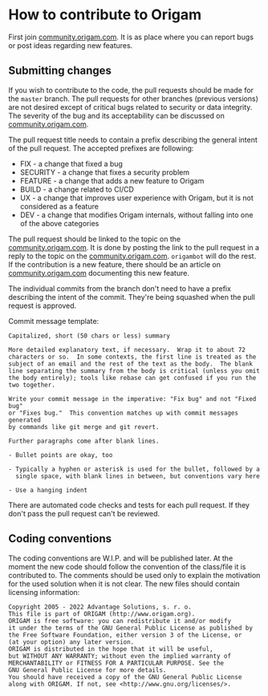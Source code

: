 # How to contribute to Origam
First join [community.origam.com](https://community.origam.com). It is as place where you can report bugs or post ideas regarding new features.

## Submitting changes
If you wish to contribute to the code, the pull requests should be made for the `master` branch. The pull requests for other branches (previous versions) are not desired except of critical bugs related to security or data integrity. The severity of the bug and its acceptability can be discussed on [community.origam.com](https://community.origam.com).

The pull request title needs to contain a prefix describing the general intent of the pull request. The accepted prefixes are following:

- FIX - a change that fixed a bug
- SECURITY - a change that fixes a security problem
- FEATURE - a change that adds a new feature to Origam
- BUILD - a change related to CI/CD
- UX - a change that improves user experience with Origam, but it is not considered as a feature
- DEV - a change that modifies Origam internals, without falling into one of the above categories

The pull request should be linked to the topic on the [community.origam.com](https://community.origam.com). It is done by posting the link to the pull request in a reply to the topic on the [community.origam.com](https://community.origam.com). `origambot` will do the rest.
If the contribution is a new feature, there should be an article on [community.origam.com](https://community.origam.com) documenting this new feature.

The individual commits from the branch don't need to have a prefix describing the intent of the commit. They're being squashed when the pull request is approved.

Commit message template:

```
Capitalized, short (50 chars or less) summary

More detailed explanatory text, if necessary.  Wrap it to about 72
characters or so.  In some contexts, the first line is treated as the
subject of an email and the rest of the text as the body.  The blank
line separating the summary from the body is critical (unless you omit
the body entirely); tools like rebase can get confused if you run the
two together.

Write your commit message in the imperative: "Fix bug" and not "Fixed bug"
or "Fixes bug."  This convention matches up with commit messages generated
by commands like git merge and git revert.

Further paragraphs come after blank lines.

- Bullet points are okay, too

- Typically a hyphen or asterisk is used for the bullet, followed by a
  single space, with blank lines in between, but conventions vary here

- Use a hanging indent
```

There are automated code checks and tests for each pull request. If they don't pass the pull request can't be reviewed.

## Coding conventions

The coding conventions are W.I.P. and will be published later. At the moment the new code should follow the convention of the class/file it is contributed to. The comments should be used only to explain the motivation for the used solution when it is not clear.
The new files should contain licensing information:
```
Copyright 2005 - 2022 Advantage Solutions, s. r. o.
This file is part of ORIGAM (http://www.origam.org).
ORIGAM is free software: you can redistribute it and/or modify
it under the terms of the GNU General Public License as published by
the Free Software Foundation, either version 3 of the License, or
(at your option) any later version.
ORIGAM is distributed in the hope that it will be useful,
but WITHOUT ANY WARRANTY; without even the implied warranty of
MERCHANTABILITY or FITNESS FOR A PARTICULAR PURPOSE. See the
GNU General Public License for more details.
You should have received a copy of the GNU General Public License
along with ORIGAM. If not, see <http://www.gnu.org/licenses/>.
```
